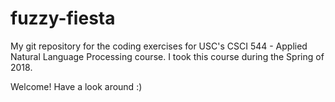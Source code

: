# fuzzy-fiesta
My git repository for the coding exercises for USC's CSCI 544 - Applied Natural Language Processing course. I took this course during the Spring of 2018.

Welcome! Have a look around :)
